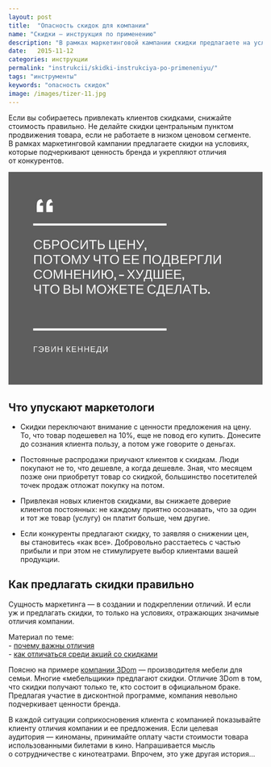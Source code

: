 ```yaml
---
layout: post
title:  "Опасность скидок для компании"
name: "Скидки — инструкция по применению"
description: "В рамках маркетинговой кампании скидки предлагаете на условиях, которые подчеркивают ценность бренда и укрепляют отличия от конкурентов."
date:   2015-11-12
categories: инструкции
permalink: "instrukcii/skidki-instrukciya-po-primeneniyu/"
tags: "инструменты"
keywords: "опасность скидок"
image: /images/tizer-11.jpg
---
```


<p>Если вы&nbsp;собираетесь привлекать клиентов скидками, снижайте стоимость правильно. Не&nbsp;делайте скидки центральным пунктом продвижения товара, если не&nbsp;работаете в&nbsp;низком ценовом сегменте. В&nbsp;рамках маркетинговой кампании предлагаете скидки на&nbsp;условиях, которые подчеркивают ценность бренда и&nbsp;укрепляют отличия от&nbsp;конкурентов.</p>

<img src="/images/discount1.jpg" alt="скидки">

<h2>Что упускают маркетологи</h2>
<ul>
	<li>Скидки переключают внимание с&nbsp;ценности предложения на&nbsp;цену. То, что товар подешевел на&nbsp;10%, еще не&nbsp;повод его купить. Донесите до&nbsp;сознания клиента пользу, а&nbsp;потом уже говорите о&nbsp;деньгах.</li>
 </ul>
<ul>
	<li>Постоянные распродажи приучают клиентов к&nbsp;скидкам. Люди покупают не&nbsp;то, что дешевле, а&nbsp;когда дешевле. Зная, что месяцем позже они приобретут товар со&nbsp;скидкой, большинство посетителей точек продаж отложат покупку на&nbsp;потом.</li>
 </ul>
<ul>
	<li>Привлекая новых клиентов скидками, вы&nbsp;снижаете доверие клиентов постоянных: не&nbsp;каждому приятно осознавать, что за&nbsp;один и&nbsp;тот&nbsp;же товар (услугу) он&nbsp;платит больше, чем другие.</li>
 </ul>
<ul>
	<li>Если конкуренты предлагают скидку, то&nbsp;заявляя о&nbsp;снижении цен, вы&nbsp;становитесь «как все». Добровольно расстаетесь с&nbsp;частью прибыли и&nbsp;при этом не&nbsp;стимулируете выбор клиентами вашей продукции.</li>
 </ul>
 <h2>Как предлагать скидки правильно </h2>
<div class="with-side">
<p>Сущность маркетинга — в&nbsp;создании и&nbsp;подкреплении отличий. И&nbsp;если уж&nbsp;и&nbsp;предлагать скидки, то&nbsp;только на&nbsp;условиях, отражающих значимые отличия компании.</p>
<div class="side">
Материал по теме:<br/>
- <a href="/mnenie/2-idei-po-razvitiyu-marketinga/">почему важны отличия</a><br/>
- <a href="/mnenie/akcii-so-skidkami/">как <span>отличаться</span><span> среди</span><span> акций со&nbsp;</span><span>скидками</span></a>

</div>
</div>
<p>Поясню на&nbsp;примере <a href="/opyt/3dom-mebel-dlya-semi/">компании 3Dom</a>&nbsp;— производителя мебели для семьи. Многие «мебельщики» предлагают скидки. Отличие 3Dom в&nbsp;том, что скидки получают только&nbsp;те, кто состоит в&nbsp;официальном браке. Предлагая участие в&nbsp;дисконтной программе, компания невольно подчеркивает ценности бренда.</p>
<p>В&nbsp;каждой ситуации соприкосновения клиента с&nbsp;компанией показывайте клиенту отличия компании и&nbsp;ее&nbsp;предложения. Если целевая аудитория&nbsp;— киноманы, принимайте оплату части стоимости товара использованными билетами в&nbsp;кино. Напрашивается мысль о&nbsp;сотрудничестве с&nbsp;кинотеатрами. Впрочем, это уже другая история...</p>
